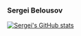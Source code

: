### Sergei Belousov

[![Sergei's GitHub stats](https://github-readme-stats.vercel.app/api?username=bes-dev)](https://github.com/anuraghazra/github-readme-stats)

